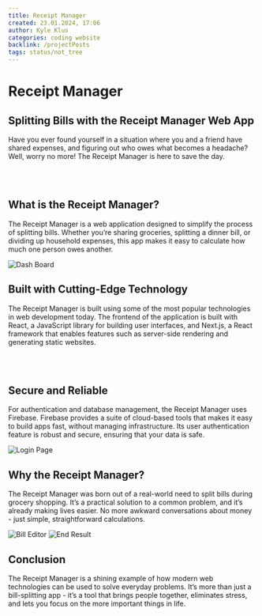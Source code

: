 ```yaml
---
title: Receipt Manager
created: 23.01.2024, 17:06
author: Kyle Klus
categories: coding website
backlink: /projectPosts
tags: status/not_tree
---
```


# Receipt Manager

## Splitting Bills with the Receipt Manager Web App

Have you ever found yourself in a situation where you and a friend have shared expenses, and figuring out who owes what becomes a headache? Well, worry no more! The Receipt Manager is here to save the day.

<br/>
<br/>

## What is the Receipt Manager?

The Receipt Manager is a web application designed to simplify the process of splitting bills. Whether you’re sharing groceries, splitting a dinner bill, or dividing up household expenses, this app makes it easy to calculate how much one person owes another.

![Dash Board](/projects/postFiles/ReceiptManagerDashBoard.png "Dash Board")


## Built with Cutting-Edge Technology

The Receipt Manager is built using some of the most popular technologies in web development today. The frontend of the application is built with React, a JavaScript library for building user interfaces, and Next.js, a React framework that enables features such as server-side rendering and generating static websites.

<br/>
<br/>

## Secure and Reliable

For authentication and database management, the Receipt Manager uses Firebase. Firebase provides a suite of cloud-based tools that makes it easy to build apps fast, without managing infrastructure. Its user authentication feature is robust and secure, ensuring that your data is safe.

![Login Page](/projects/postFiles/ReceiptManagerLogin.png "Login Page")

## Why the Receipt Manager?

The Receipt Manager was born out of a real-world need to split bills during grocery shopping. It’s a practical solution to a common problem, and it’s already making lives easier. No more awkward conversations about money - just simple, straightforward calculations.

![Bill Editor](/projects/postFiles/ReceiptManagerBillEditor.png "Bill Editor")
![End Result](/projects/postFiles/ReceiptManagerEndResult.png "End Result")

## Conclusion

The Receipt Manager is a shining example of how modern web technologies can be used to solve everyday problems. It’s more than just a bill-splitting app - it’s a tool that brings people together, eliminates stress, and lets you focus on the more important things in life.
